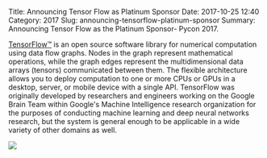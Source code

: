 Title: Announcing Tensor Flow as Platinum Sponsor
Date: 2017-10-25 12:40
Category: 2017
Slug: announcing-tensorflow-platinum-sponsor
Summary: Announcing Tensor Flow as the Platinum Sponsor- Pycon 2017.


[TensorFlow™](https://www.tensorflow.org/) is an open source software library for numerical computation using data flow graphs. Nodes in the graph represent mathematical operations, while the graph edges represent the multidimensional data arrays (tensors) communicated between them. The flexible architecture allows you to deploy computation to one or more CPUs or GPUs in a desktop, server, or mobile device with a single API. TensorFlow was originally developed by researchers and engineers working on the Google Brain Team within Google's Machine Intelligence research organization for the purposes of conducting machine learning and deep neural networks research, but the system is general enough to be applicable in a wide variety of other domains as well.


<img src="https://in.pycon.org/2017/images/sponsor/tensor_flow.jpg">